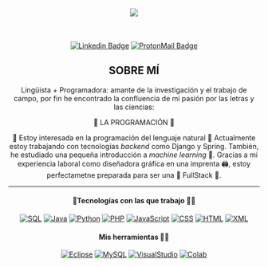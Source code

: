 
<h1 align="center">
  <a href="https://git.io/typing-svg">
    <img src="https://readme-typing-svg.demolab.com/?lines=¡Hola+a+todos!+👋;Soy+MariaCéDev;¡Encantada+de+conoceros!🤩&font=cutive%mono&center=true&width=440&height=45&color=488207&Center=true&pause=1000&size=27"">
  </a>
</h1>
<br>
<div align="center">

  [![Linkedin Badge](https://img.shields.io/badge/-mariacedev-blue?style=flat-square&logo=Linkedin&logoColor=white&link=https://www.linkedin.com/in/mariacedev/)](https://www.linkedin.com/in/mariacedev/)
  [![ProtonMail Badge](https://img.shields.io/badge/-ProtonMail-b5179e?style=flat-square&logo=Protonmail&logoColor=white&link=mailto:mcgcdev@proton.me)](mailto:mcgcdev@proton.me)

<h2 align="center">SOBRE MÍ</h2>
<p align="center">Lingüista + Programadora: amante de la investigación y el trabajo de campo, por fin he encontrado la confluencia de mi pasión por las letras y las ciencias:
</p>
<p align="center">💙 LA PROGRAMACIÓN 💙
</p>
<p align="center">👀 Estoy interesada en la programación del lenguaje natural 🌱 Actualmente estoy trabajando con tecnologías <em>backend</em> como Django y Spring. También, he estudiado una pequeña introducción a <em>machine learning</em> 🤖. Gracias a mi experiencia laboral como diseñadora gráfica en una imprenta 🖨️, estoy perfectametne preparada para ser una 💞️ FullStack 💞️.
</p>

<hr>
 <h4>🏡Tecnologías con las que trabajo 🏃‍♀️</h4>
                 
 [![SQL](https://img.shields.io/badge/SQL-007396?style=for-the-badge&logo=SQL&logoColor=white)]()
 [![Java](https://img.shields.io/badge/Java-EE6055?style=for-the-badge&logo=java&logoColor=white)]()
 [![Python](https://img.shields.io/badge/python%20-%2314354C.svg?&style=for-the-badge&logo=python&logoColor=white)]()
 [![PHP](https://img.shields.io/badge/PHP-007396.svg?style=for-the-badge&logo=PHP&logoColor=white)]()
 [![JavaScript](https://img.shields.io/badge/javascript%20-%23323330.svg?&style=for-the-badge&logo=javascript&logoColor=%23F7DF1E)]()
 [![CSS](https://img.shields.io/badge/css3%20-%231572B6.svg?&style=for-the-badge&logo=css3&logoColor=white)]()
 [![HTML](https://img.shields.io/badge/html5%20-%23E34F26.svg?&style=for-the-badge&logo=html5&logoColor=white)]()
 [![XML](https://img.shields.io/badge/XML-8D99AE?style=for-the-badge&logo=XML&logoColor=white&labelColor=101010)]()


 <h4>Mis herramientas 👩‍🔧</h4>
             
[![Eclipse](https://img.shields.io/badge/eclipse%20-03045E.svg?&style=for-the-badge&logo=eclipse&logoColor=white)]()
[![MySQL](https://img.shields.io/badge/mysql%20-007396.svg?&style=for-the-badge&logo=mysql&logoColor=white)]()
[![VisualStudio](https://img.shields.io/badge/visualstudio%20-b5179e.svg?&style=for-the-badge&logo=visualstudio&logoColor=white)]()
[![Colab](https://img.shields.io/badge/googlecolab-E9C46A?&style=for-the-badge&logo=googlecolab&logoColor=white)]()

                                                                                       
<!---
MariaceDev/MariaceDev is a ✨ special ✨ repository because its `README.md` (this file) appears on your GitHub profile.
You can click the Preview link to take a look at your changes.
--->
